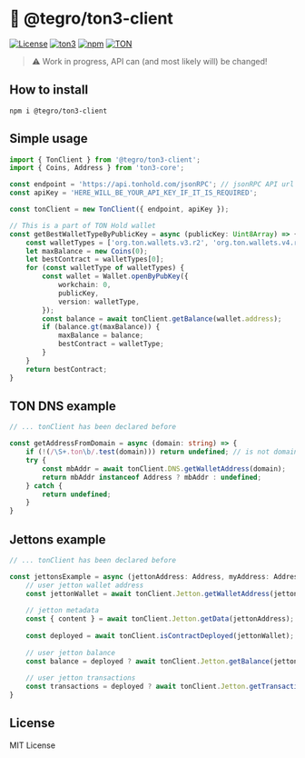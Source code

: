 # 💎 @tegro/ton3-client
[![License](https://img.shields.io/badge/license-MIT-brightgreen)](https://opensource.org/licenses/MIT)
[![ton3](https://img.shields.io/badge/for%20use%20with-ton3-brightgreen)](https://github.com/tonstack/ton3-core)
[![npm](https://img.shields.io/npm/v/@tegro/ton3-contracts.svg)](https://npmjs.com/package/@tegro/ton3-contracts)
[![TON](https://img.shields.io/badge/based%20on-The%20Open%20Network-blue)](https://ton.org/)

> :warning: Work in progress, API can (and most likely will) be changed!

## How to install

```
npm i @tegro/ton3-client
```

## Simple usage

```typescript
import { TonClient } from '@tegro/ton3-client';
import { Coins, Address } from 'ton3-core';

const endpoint = 'https://api.tonhold.com/jsonRPC'; // jsonRPC API url
const apiKey = 'HERE_WILL_BE_YOUR_API_KEY_IF_IT_IS_REQUIRED';

const tonClient = new TonClient({ endpoint, apiKey });

// This is a part of TON Hold wallet
const getBestWalletTypeByPublicKey = async (publicKey: Uint8Array) => {
    const walletTypes = ['org.ton.wallets.v3.r2', 'org.ton.wallets.v4.r2'];
    let maxBalance = new Coins(0);
    let bestContract = walletTypes[0];
    for (const walletType of walletTypes) {
        const wallet = Wallet.openByPubKey({
            workchain: 0,
            publicKey,
            version: walletType,
        });
        const balance = await tonClient.getBalance(wallet.address);
        if (balance.gt(maxBalance)) {
            maxBalance = balance;
            bestContract = walletType;
        }
    }
    return bestContract;
}

```

## TON DNS example

```typescript
// ... tonClient has been declared before

const getAddressFromDomain = async (domain: string) => {
    if (!(/\S+.ton\b/.test(domain))) return undefined; // is not domain
    try {
        const mbAddr = await tonClient.DNS.getWalletAddress(domain);
        return mbAddr instanceof Address ? mbAddr : undefined;
    } catch {
        return undefined;
    }
}

```


## Jettons example

```typescript
// ... tonClient has been declared before

const jettonsExample = async (jettonAddress: Address, myAddress: Address) => {
    // user jetton wallet address
    const jettonWallet = await tonClient.Jetton.getWalletAddress(jettonAddress, myAddress);
    
    // jetton metadata
    const { content } = await tonClient.Jetton.getData(jettonAddress);
    
    const deployed = await tonClient.isContractDeployed(jettonWallet);
    
    // user jetton balance
    const balance = deployed ? await tonClient.Jetton.getBalance(jettonWallet) : new Coins(0, { decimals: meta.decimals });
    
    // user jetton transactions
    const transactions = deployed ? await tonClient.Jetton.getTransactions(jettonWallet) : []
}

```


## License

MIT License

